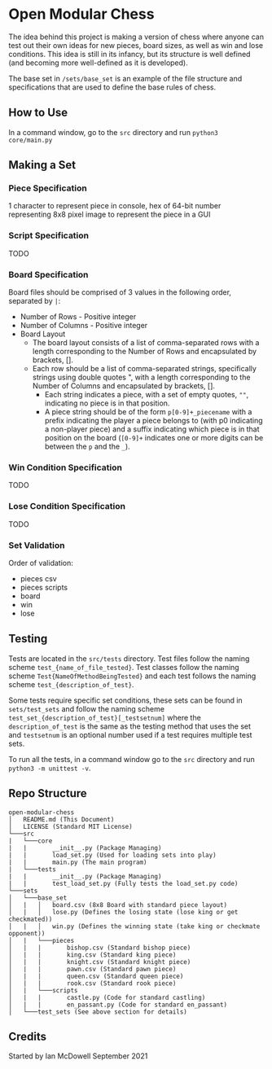 # Open Modular Chess
The idea behind this project is making a version of chess where anyone can test out their own ideas for new pieces, board sizes, as well as win and lose conditions.
This idea is still in its infancy, but its structure is well defined (and becoming more well-defined as it is developed).

The base set in `/sets/base_set` is an example of the file structure and specifications that are used to define the base rules of chess.

## How to Use
In a command window, go to the `src` directory and run `python3 core/main.py`

## Making a Set
### Piece Specification
1 character to represent piece in console, hex of 64-bit number representing 8x8 pixel image to represent the piece in a GUI
### Script Specification
TODO
### Board Specification
Board files should be comprised of 3 values in the following order, separated by `|`:
* Number of Rows - Positive integer
* Number of Columns - Positive integer
* Board Layout
    * The board layout consists of a list of comma-separated rows with a length corresponding to the Number of Rows and encapsulated by brackets, [].
    * Each row should be a list of comma-separated strings, specifically strings using double quotes ", with a length corresponding to the Number of Columns and encapsulated by brackets, [].
        * Each string indicates a piece, with a set of empty quotes, `""`, indicating no piece is in that position.
        * A piece string should be of the form `p[0-9]+_piecename` with a prefix indicating the player a piece belongs to (with p0 indicating a non-player piece) and a suffix indicating which piece is in that position on the board (`[0-9]+` indicates one or more digits can be between the `p` and the `_`).
### Win Condition Specification
TODO
### Lose Condition Specification
TODO

### Set Validation
Order of validation:
 * pieces csv
 * pieces scripts
 * board
 * win
 * lose

## Testing
Tests are located in the `src/tests` directory. Test files follow the naming scheme `test_{name_of_file_tested}`. Test classes follow the naming scheme `Test{NameOfMethodBeingTested}` and each test follows the naming scheme `test_{description_of_test}`. 

Some tests require specific set conditions, these sets can be found in `sets/test_sets` and follow the naming scheme `test_set_{description_of_test}[_testsetnum]` where the `description_of_test` is the same as the testing method that uses the set and `testsetnum` is an optional number used if a test requires multiple test sets.

To run all the tests, in a command window go to the `src` directory and run `python3 -m unittest -v`.

## Repo Structure
```
open-modular-chess  
│   README.md (This Document)
│   LICENSE (Standard MIT License)
└───src
|   └───core
|   |       __init__.py (Package Managing)
|   |       load_set.py (Used for loading sets into play)
|   |       main.py (The main program)
|   └───tests
|   |       __init__.py (Package Managing)
|   |       test_load_set.py (Fully tests the load_set.py code)
└───sets
│   └───base_set
│   |   │   board.csv (8x8 Board with standard piece layout)
│   |   │   lose.py (Defines the losing state (lose king or get checkmated))
│   |   │   win.py (Defines the winning state (take king or checkmate opponent))
│   |   └───pieces
│   |   |       bishop.csv (Standard bishop piece)
│   |   |       king.csv (Standard king piece)
│   |   |       knight.csv (Standard knight piece)
│   |   |       pawn.csv (Standard pawn piece)
│   |   |       queen.csv (Standard queen piece)
│   |   |       rook.csv (Standard rook piece)
│   |   └───scripts
│   |   |       castle.py (Code for standard castling)
│   |   |       en_passant.py (Code for standard en_passant)
│   └───test_sets (See above section for details)

```

## Credits
Started by Ian McDowell September 2021
